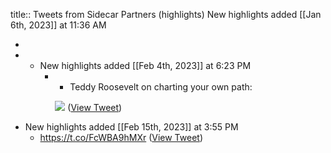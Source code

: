 title:: Tweets from Sidecar Partners (highlights)
New highlights added [[Jan 6th, 2023]] at 11:36 AM

-
- * New highlights added [[Feb 4th, 2023]] at 6:23 PM
	- * Teddy Roosevelt on charting your own path: 
	  
	  ![](https://pbs.twimg.com/media/FoGehdqaMAMn_Sh.jpg) ([View Tweet](https://twitter.com/sidecarcap/status/1621751649739096064))
- New highlights added [[Feb 15th, 2023]] at 3:55 PM
	- https://t.co/FcWBA9hMXr ([View Tweet](https://twitter.com/sidecarcap/status/1625325265512718336))